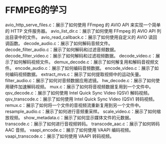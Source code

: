 # FFMPEG的学习

avio_http_serve_files.c：展示了如何使用 FFmpeg 的 AVIO API 来实现一个简单的 HTTP 文件服务器。
avio_list_dir.c：展示了如何使用 FFmpeg 的 AVIO API 列出目录中的文件。
avio_read_callback.c：展示了如何使用自定义的 AVIO 读回调函数。
decode_audio.c：展示了如何解码音频文件。
decode_filter_audio.c：展示了如何解码和过滤音频数据。
decode_filter_video.c：展示了如何解码和过滤视频数据。
decode_video.c：展示了如何解码视频文件。
demux_decode.c：展示了如何解复用和解码音视频文件。
encode_audio.c：展示了如何编码音频数据。
encode_video.c：展示了如何编码视频数据。
extract_mvs.c：展示了如何提取视频中的运动矢量。
filter_audio.c：展示了如何对音频数据应用滤镜。
hw_decode.c：展示了如何使用硬件加速解码视频。
mux.c：展示了如何将音视频数据复用到一个文件中。
qsv_decode.c：展示了如何使用 Intel Quick Sync Video (QSV) 解码视频。
qsv_transcode.c：展示了如何使用 Intel Quick Sync Video (QSV) 转码视频。
remux.c：展示了如何将一个文件的音视频流重新复用到另一个文件中。
resample_audio.c：展示了如何进行音频重采样。
scale_video.c：展示了如何缩放视频。
show_metadata.c：展示了如何显示媒体文件的元数据。
transcode.c：展示了如何进行音视频转码。
transcode_aac.c：展示了如何转码 AAC 音频。
vaapi_encode.c：展示了如何使用 VAAPI 编码视频。
vaapi_transcode.c：展示了如何使用 VAAPI 转码视频。
